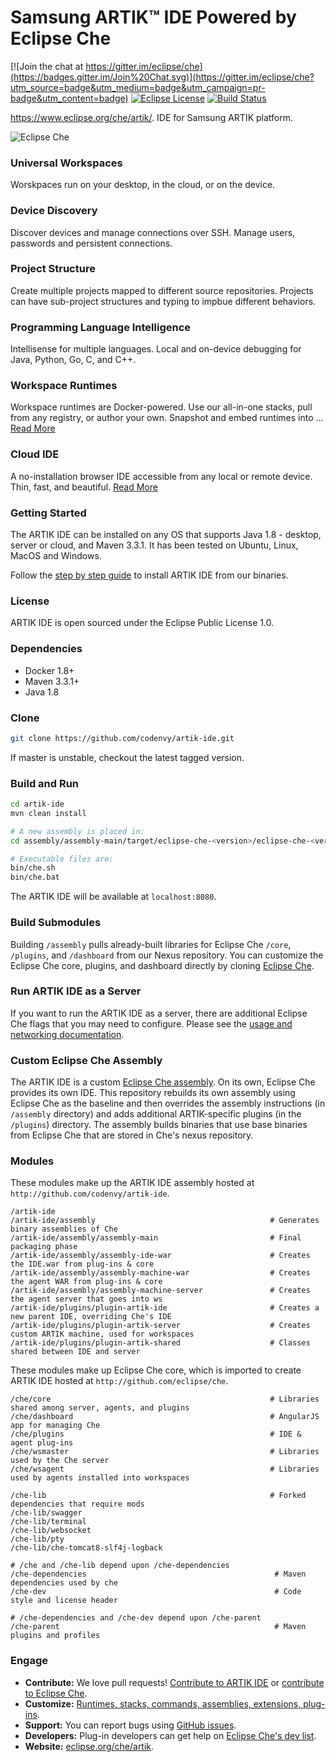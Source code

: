 # Samsung ARTIK&trade; IDE Powered by Eclipse Che
[![Join the chat at https://gitter.im/eclipse/che](https://badges.gitter.im/Join%20Chat.svg)](https://gitter.im/eclipse/che?utm_source=badge&utm_medium=badge&utm_campaign=pr-badge&utm_content=badge)
[![Eclipse License](http://img.shields.io/badge/license-Eclipse-brightgreen.svg)](https://github.com/codenvy/che/blob/master/LICENSE)
[![Build Status](http://ci.codenvy-dev.com/jenkins/buildStatus/icon?job=che-ci-master)](http://ci.codenvy-dev.com/jenkins/job/che-ci-master)

https://www.eclipse.org/che/artik/. IDE for Samsung ARTIK platform. 

![Eclipse Che](https://www.eclipse.org/che/images/hero-home.png "Eclipse Che")

### Universal Workspaces
Worskpaces run on your desktop, in the cloud, or on the device.

### Device Discovery
Discover devices and manage connections over SSH. Manage users, passwords and persistent connections.

### Project Structure
Create multiple projects mapped to different source repositories. Projects can have sub-project structures and typing to impbue different behaviors.

### Programming Language Intelligence
Intellisense for multiple languages. Local and on-device debugging for Java, Python, Go, C, and C++.

### Workspace Runtimes
Workspace runtimes are Docker-powered. Use our all-in-one stacks, pull from any registry, or author your own. Snapshot and embed runtimes into ... [Read More](https://www.eclipse.org/che/features/#docker-powered)

### Cloud IDE
A no-installation browser IDE accessible from any local or remote device. Thin, fast, and beautiful. [Read More](https://www.eclipse.org/che/features/#cloud-ide)

### Getting Started
The ARTIK IDE can be installed on any OS that supports Java 1.8 - desktop, server or cloud, and Maven 3.3.1. It has been tested on Ubuntu, Linux, MacOS and Windows. 

Follow the [step by step guide](http://eclipse.org/che/artik/getting-started.html) to install ARTIK IDE from our binaries.

### License
ARTIK IDE is open sourced under the Eclipse Public License 1.0.

### Dependencies
* Docker 1.8+
* Maven 3.3.1+
* Java 1.8

### Clone

```sh
git clone https://github.com/codenvy/artik-ide.git
```
If master is unstable, checkout the latest tagged version.

### Build and Run
```sh
cd artik-ide
mvn clean install

# A new assembly is placed in:
cd assembly/assembly-main/target/eclipse-che-<version>/eclipse-che-<version>

# Executable files are:
bin/che.sh
bin/che.bat
```
The ARTIK IDE will be available at ```localhost:8080```.

### Build Submodules
Building `/assembly` pulls already-built libraries for Eclipse Che `/core`, `/plugins`, and `/dashboard` from our Nexus repository. You can customize the Eclipse Che core, plugins, and dashboard directly by cloning [Eclipse Che](http://github.com/eclipse/che).

### Run ARTIK IDE as a Server
If you want to run the ARTIK IDE as a server, there are additional Eclipse Che flags that you may need to configure. Please see the [usage and networking documentation](https://eclipse-che.readme.io/docs/usage).

### Custom Eclipse Che Assembly
The ARTIK IDE is a custom [Eclipse Che assembly](https://eclipse-che.readme.io/docs/assemblies). On its own, Eclipse Che provides its own IDE. This repository rebuilds its own assembly using Eclipse Che as the baseline and then overrides the assembly instructions (in `/assembly` directory) and adds additional ARTIK-specific plugins (in the `/plugins`) directory. The assembly builds binaries that use base binaries from Eclipse Che that are stored in Che's nexus repository.

### Modules
These modules make up the ARTIK IDE assembly hosted at `http://github.com/codenvy/artik-ide`.
```
/artik-ide
/artik-ide/assembly                                       # Generates binary assemblies of Che
/artik-ide/assembly/assembly-main                         # Final packaging phase
/artik-ide/assembly/assembly-ide-war                      # Creates the IDE.war from plug-ins & core
/artik-ide/assembly/assembly-machine-war                  # Creates the agent WAR from plug-ins & core
/artik-ide/assembly/assembly-machine-server               # Creates the agent server that goes into ws
/artik-ide/plugins/plugin-artik-ide                       # Creates a new parent IDE, overriding Che's IDE
/artik-ide/plugins/plugin-artik-server                    # Creates custom ARTIK machine, used for workspaces
/artik-ide/plugins/plugin-artik-shared                    # Classes shared between IDE and server
```

These modules make up Eclipse Che core, which is imported to create ARTIK IDE hosted at `http://github.com/eclipse/che`.
```
/che/core                                                 # Libraries shared among server, agents, and plugins
/che/dashboard                                            # AngularJS app for managing Che
/che/plugins                                              # IDE & agent plug-ins
/che/wsmaster                                             # Libraries used by the Che server
/che/wsagent                                              # Libraries used by agents installed into workspaces

/che-lib                                                  # Forked dependencies that require mods
/che-lib/swagger
/che-lib/terminal
/che-lib/websocket
/che-lib/pty
/che-lib/che-tomcat8-slf4j-logback

# /che and /che-lib depend upon /che-dependencies
/che-dependencies                                          # Maven dependencies used by che
/che-dev                                                   # Code style and license header

# /che-dependencies and /che-dev depend upon /che-parent
/che-parent                                                # Maven plugins and profiles
```

### Engage
* **Contribute:** We love pull requests! [Contribute to ARTIK IDE](https://github.com/codenvy/artik-ide/blob/master/CONTRIBUTING.md) or [contribute to Eclipse Che](https://github.com/eclipse/che/blob/master/CONTRIBUTING.md).
* **Customize:** [Runtimes, stacks, commands, assemblies, extensions, plug-ins](https://github.com/eclipse/che/blob/master/CUSTOMIZING.md).
* **Support:** You can report bugs using [GitHub issues](https://github.com/eclipse/che/issues).
* **Developers:** Plug-in developers can get help on [Eclipse Che's dev list](email:che-dev@eclipse.org). 
* **Website:** [eclipse.org/che/artik](https://eclipse.org/che/artik).
